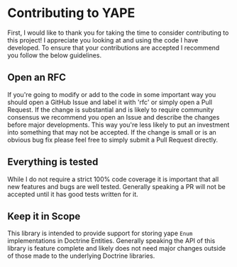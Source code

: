 # Contributing to YAPE

First, I would like to thank you for taking the time to consider contributing to this project! I appreciate you looking 
at and using the code I have developed. To ensure that your contributions are accepted I recommend you follow the below 
guidelines.

## Open an RFC

If you're going to modify or add to the code in some important way you should open a GitHub Issue and label it with 'rfc' 
or simply open a Pull Request. If the change is substantial and is likely to require community consensus we recommend you 
open an Issue and describe the changes before major developments. This way you're less likely to put an investment into 
something that may not be accepted. If the change is small or is an obvious bug fix please feel free to simply submit a 
Pull Request directly.

## Everything is tested

While I do not require a strict 100% code coverage it is important that all new features and bugs are well tested. 
Generally speaking a PR will not be accepted until it has good tests written for it.

## Keep it in Scope

This library is intended to provide support for storing yape `Enum` implementations in Doctrine Entities. Generally 
speaking the API of this library is feature complete and likely does not need major changes outside of those made to the 
underlying Doctrine libraries.

